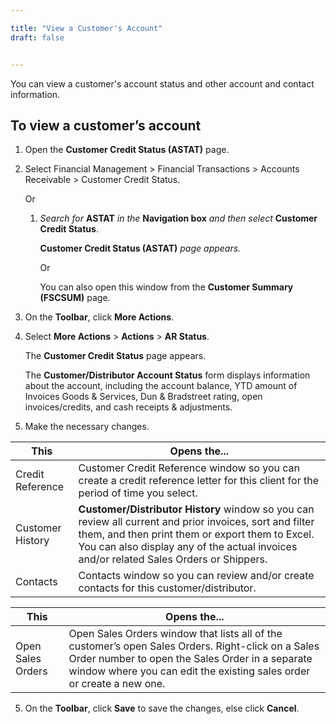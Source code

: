 ```yaml
---

title: "View a Customer's Account"
draft: false


---
```


You can view a customer's account status and other account and contact information.

## To view a customer’s account

1.  Open the **Customer Credit Status (ASTAT)** page.

1.  Select Financial Management > Financial Transactions > Accounts Receivable > Customer Credit Status.

    Or

    1.  *Search for* **ASTAT** *in the* **Navigation box** *and then select* **Customer Credit Status**.

        **Customer Credit Status (ASTAT)** *page appears.*

        Or

        You can also open this window from the **Customer Summary (FSCSUM)** page.

2.  On the **Toolbar**, click **More Actions**.

3.  Select **More Actions** > **Actions** > **AR Status**. 

    The **Customer Credit Status** page appears.

    The **Customer/Distributor Account Status** form displays information about the account, including the account balance, YTD amount of Invoices Goods & Services, Dun & Bradstreet rating, open invoices/credits, and cash receipts & adjustments.

4.  Make the necessary changes.

| **This**         | **Opens the...**                                                                                                                                                                                                                                      |
|------------------|-------------------------------------------------------------------------------------------------------------------------------------------------------------------------------------------------------------------------------------------------------|
| Credit Reference | Customer Credit Reference window so you can create a credit reference letter for this client for the period of time you select.                                                                                                                       |
| Customer History | **Customer/Distributor History** window so you can review all current and prior invoices, sort and filter them, and then print them or export them to Excel. You can also display any of the actual invoices and/or related Sales Orders or Shippers. |
| Contacts         | Contacts window so you can review and/or create contacts for this customer/distributor.                                                                                                                                                             |

| **This**          | **Opens the...**                                                                                                                                                                                                                 |
|-------------------|----------------------------------------------------------------------------------------------------------------------------------------------------------------------------------------------------------------------------------|
| Open Sales Orders | Open Sales Orders window that lists all of the customer’s open Sales Orders. Right-click on a Sales Order number to open the Sales Order in a separate window where you can edit the existing sales order or create a new one. |


5.  On the **Toolbar**, click **Save** to save the changes, else click **Cancel**.
